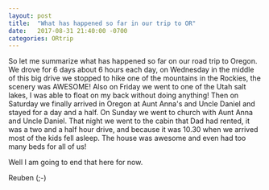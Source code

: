 ```yaml
---
layout: post
title:  "What has happened so far in our trip to OR"
date:   2017-08-31 21:40:00 -0700
categories: ORtrip
---
```


So let me summarize what has happened so far on our road trip to Oregon.
We drove for 6 days about 6 hours each day, on Wednesday in the middle of this big drive we stopped to hike one of the mountains in the Rockies, the scenery was AWESOME!
Also on Friday we went to one of the Utah salt lakes, I was able to float on my back without doing anything!
Then on Saturday we finally arrived in Oregon at Aunt Anna's and Uncle Daniel and stayed for a day and a half. On Sunday we went to church with Aunt Anna and Uncle Daniel.
That night we went to the cabin that Dad had rented, it was a two and a half hour drive, and because it was 10.30 when we arrived most of the kids fell asleep. The house was awesome and even had too many beds for all of us!

Well I am going to end that here for now.

Reuben (;-)
